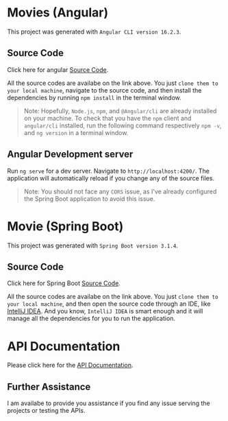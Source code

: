 # Movies (Angular)

This project was generated with `Angular CLI version 16.2.3`.

## Source Code
Click here for angular [Source Code](https://github.com/mizanur-16/Movies-angular).

All the source codes are availabe on the link above. You just `clone them to your local machine`, navigate to the source code, and then install the dependencies by running `npm install` in the terminal window.

> Note: Hopefully, `Node.js`, `npm`, and `@Angular/cli` are already installed on your machine. To check that you have the `npm` client and `angular/cli` installed, run the following command respectively `npm -v`, and `ng version` in a terminal window.

## Angular Development server  

Run `ng serve` for a dev server. Navigate to `http://localhost:4200/`. The application will automatically reload if you change any of the source files.

> Note: You should not face any `CORS` issue, as I've already configured the Spring Boot application to avoid this issue.


# Movie (Spring Boot)

This project was generated with `Spring Boot version 3.1.4`.

## Source Code
Click here for Spring Boot [Source Code](https://github.com/mizanur-16/Movies).

All the source codes are availabe on the link above. You just `clone them to your local machine`, and then open the source code through an IDE, like [IntelliJ IDEA](https://www.jetbrains.com/idea/). And you know, `IntelliJ IDEA` is smart enough and it will manage all the dependencies for you to run the application.


# API Documentation
Please click here for the [API Documentation](https://github.com/mizanur-16/Movies/blob/main/README.md).



## Further Assistance

I am availabe to provide you assistance if you find any issue serving the projects or testing the APIs.
